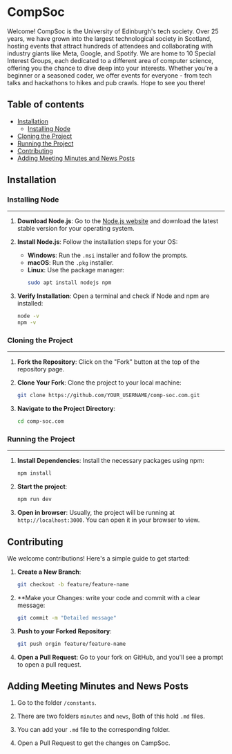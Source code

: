 # CompSoc

Welcome! CompSoc is the University of Edinburgh's tech society. Over 25 years, we have grown into the largest technological society in Scotland, hosting events that attract hundreds of attendees and collaborating with industry giants like Meta, Google, and Spotify. We are home to 10 Special Interest Groups, each dedicated to a different area of computer science, offering you the chance to dive deep into your interests. Whether you're a beginner or a seasoned coder, we offer events for everyone - from tech talks and hackathons to hikes and pub crawls. Hope to see you there!

## Table of contents

- [Installation](#installation)
    - [Installing Node](#installing-node)
- [Cloning the Project](#cloning-the-project)
- [Running the Project](#running-the-project)
- [Contributing](#contributing)
- [Adding Meeting Minutes and News Posts](#adding-meeting-minutes-and-news-posts)


## Installation

### Installing Node
---

1. **Download Node.js**: Go to the [Node.js website](https://nodejs.org/) and download the latest stable version for your operating system.

2. **Install Node.js**: Follow the installation steps for your OS:
   - **Windows**: Run the `.msi` installer and follow the prompts.
   - **macOS**: Run the `.pkg` installer.
   - **Linux**: Use the package manager:
     ```bash
     sudo apt install nodejs npm
     ```

3. **Verify Installation**: Open a terminal and check if Node and npm are installed:
   ```bash
   node -v
   npm -v
   ```


### Cloning the Project
---

1. **Fork the Repository**: Click on the "Fork" button at the top of the repository page.

2. **Clone Your Fork**: Clone the project to your local machine:
   ```bash
   git clone https://github.com/YOUR_USERNAME/comp-soc.com.git
   ```

3. **Navigate to the Project Directory**:
   ```bash
   cd comp-soc.com
   ```


### Running the Project
---

1. **Install Dependencies**: Install the necessary packages using npm:
   ```bash
   npm install
   ```

2. **Start the project**:
    ```bash
    npm run dev
    ```

3. **Open in browser**: 
    Usually, the project will be running at ```http://localhost:3000```. You can open it in your browser to view.


## Contributing

We welcome contributions! Here's a simple guide to get started:

1. **Create a New Branch**:
    ```bash
    git checkout -b feature/feature-name
    ```

2. **Make your Changes:
    write your code and commit with a clear message:
    ```bash
    git commit -m "Detailed message"
    ```

3. **Push to your Forked Repository**:
    ```bash
    git push orgin feature/feature-name
    ```

4. **Open a Pull Request**:
    Go to your fork on GitHub, and you'll see a prompt to open a pull request.


## Adding Meeting Minutes and News Posts

1. Go to the folder ```/constants```.

2. There are two folders ```minutes``` and ```news```, Both of this hold ```.md``` files.

3. You can add your ```.md``` file to the corresponding folder.

4. Open a Pull Request to get the changes on CampSoc.


